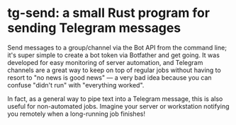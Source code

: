 # tg-send: a small Rust program for sending Telegram messages

Send messages to a group/channel via the Bot API from the command line; it's super simple to create a bot token via Botfather and get going. It was developed for easy monitoring of server automation, and Telegram channels are a great way to keep on top of regular jobs without having to resort to "no news is good news" &mdash; a very bad idea because you can confuse "didn't run" with "everything worked".

In fact, as a general way to pipe text into a Telegram message, this is also useful for non-automated jobs. Imagine your server or workstation notifying you remotely when a long-running job finishes!